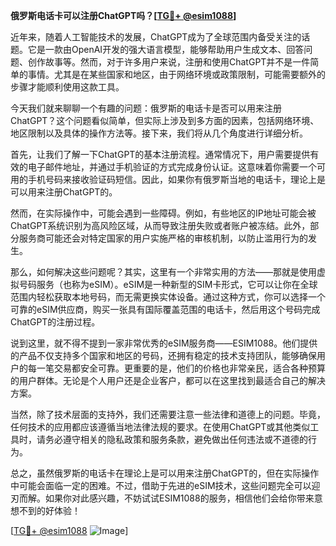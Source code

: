 **俄罗斯电话卡可以注册ChatGPT吗？[[TG💪+ @esim1088](https://t.me/s/esim1088)]**

近年来，随着人工智能技术的发展，ChatGPT成为了全球范围内备受关注的话题。它是一款由OpenAI开发的强大语言模型，能够帮助用户生成文本、回答问题、创作故事等。然而，对于许多用户来说，注册和使用ChatGPT并不是一件简单的事情。尤其是在某些国家和地区，由于网络环境或政策限制，可能需要额外的步骤才能顺利使用这款工具。

今天我们就来聊聊一个有趣的问题：俄罗斯的电话卡是否可以用来注册ChatGPT？这个问题看似简单，但实际上涉及到多方面的因素，包括网络环境、地区限制以及具体的操作方法等。接下来，我们将从几个角度进行详细分析。

首先，让我们了解一下ChatGPT的基本注册流程。通常情况下，用户需要提供有效的电子邮件地址，并通过手机验证的方式完成身份认证。这意味着你需要一个可用的手机号码来接收验证码短信。因此，如果你有俄罗斯当地的电话卡，理论上是可以用来注册ChatGPT的。

然而，在实际操作中，可能会遇到一些障碍。例如，有些地区的IP地址可能会被ChatGPT系统识别为高风险区域，从而导致注册失败或者账户被冻结。此外，部分服务商可能还会对特定国家的用户实施严格的审核机制，以防止滥用行为的发生。

那么，如何解决这些问题呢？其实，这里有一个非常实用的方法——那就是使用虚拟号码服务（也称为eSIM）。eSIM是一种新型的SIM卡形式，它可以让你在全球范围内轻松获取本地号码，而无需更换实体设备。通过这种方式，你可以选择一个可靠的eSIM供应商，购买一张具有国际覆盖范围的电话卡，然后用这个号码完成ChatGPT的注册过程。

说到这里，就不得不提到一家非常优秀的eSIM服务商——ESIM1088。他们提供的产品不仅支持多个国家和地区的号码，还拥有稳定的技术支持团队，能够确保用户的每一笔交易都安全可靠。更重要的是，他们的价格也非常亲民，适合各种预算的用户群体。无论是个人用户还是企业客户，都可以在这里找到最适合自己的解决方案。

当然，除了技术层面的支持外，我们还需要注意一些法律和道德上的问题。毕竟，任何技术的应用都应该遵循当地法律法规的要求。在使用ChatGPT或其他类似工具时，请务必遵守相关的隐私政策和服务条款，避免做出任何违法或不道德的行为。

总之，虽然俄罗斯的电话卡在理论上是可以用来注册ChatGPT的，但在实际操作中可能会面临一定的困难。不过，借助于先进的eSIM技术，这些问题完全可以迎刃而解。如果你对此感兴趣，不妨试试ESIM1088的服务，相信他们会给你带来意想不到的好体验！

[[TG💪+ @esim1088](https://t.me/s/esim1088) ![Image](https://i.postimg.cc/4NQfJmqS/Snipaste-2025-05-13-00-14-12.png)]